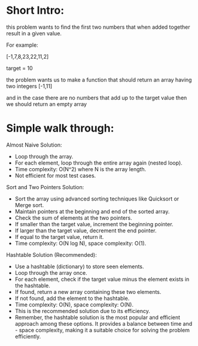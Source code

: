 # Short Intro:

this problem wants to find the first two numbers that when added together result in a given value.

For example:

[-1,7,8,23,22,11,2]

target = 10

the problem wants us to make a function that should return an array having two integers [-1,11]

and in the case there are no numbers that add up to the target value then we should return an empty array

# Simple walk through:

Almost Naive Solution:

- Loop through the array.
- For each element, loop through the entire array again (nested loop).
- Time complexity: O(N^2) where N is the array length.
- Not efficient for most test cases.

Sort and Two Pointers Solution:

- Sort the array using advanced sorting techniques like Quicksort or Merge sort.
- Maintain pointers at the beginning and end of the sorted array.
- Check the sum of elements at the two pointers.
- If smaller than the target value, increment the beginning pointer.
- If larger than the target value, decrement the end pointer.
- If equal to the target value, return it.
- Time complexity: O(N log N), space complexity: O(1).

Hashtable Solution (Recommended):

- Use a hashtable (dictionary) to store seen elements.
- Loop through the array once.
- For each element, check if the target value minus the element exists in the hashtable.
- If found, return a new array containing these two elements.
- If not found, add the element to the hashtable.
- Time complexity: O(N), space complexity: O(N).
- This is the recommended solution due to its efficiency.
- Remember, the hashtable solution is the most popular and efficient approach among these options. It provides a balance between time and - space complexity, making it a suitable choice for solving the problem efficiently.
